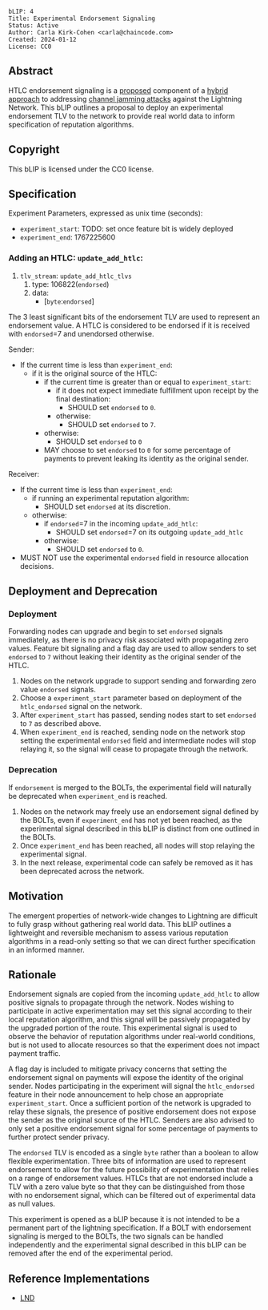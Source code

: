 ```
bLIP: 4
Title: Experimental Endorsement Signaling
Status: Active
Author: Carla Kirk-Cohen <carla@chaincode.com>
Created: 2024-01-12
License: CC0
```

## Abstract

HTLC endorsement signaling is a [proposed](https://github.com/lightning/bolts/pull/1071) 
component of a [hybrid approach](https://research.chaincode.com/2022/11/15/unjamming-lightning) 
to addressing [channel jamming attacks](https://bitcoinops.org/en/topics/channel-jamming-attacks) 
against the Lightning Network. This bLIP outlines a proposal to deploy an 
experimental endorsement TLV to the network to provide real world data to 
inform specification of reputation algorithms.

## Copyright

This bLIP is licensed under the CC0 license.

## Specification

Experiment Parameters, expressed as unix time (seconds):
* `experiment_start`: TODO: set once feature bit is widely deployed
* `experiment_end`: 1767225600

### Adding an HTLC: `update_add_htlc`:

1. `tlv_stream`: `update_add_htlc_tlvs`
    1. type: 106822(`endorsed`)
    2. data:
        * [`byte`:`endorsed`]

The 3 least significant bits of the endorsement TLV are used to represent an
endorsement value. A HTLC is considered to be endorsed if it is received
with `endorsed`=7 and unendorsed otherwise.

Sender:
* If the current time is less than `experiment_end`:
  * if it is the original source of the HTLC:
    * if the current time is greater than or equal to `experiment_start`:
      * if it does not expect immediate fulfillment upon receipt by the 
        final destination: 
        * SHOULD set `endorsed` to `0`.
      * otherwise:  
        * SHOULD set `endorsed` to `7`.
    * otherwise:
      * SHOULD set `endorsed` to `0`
    * MAY choose to set `endorsed` to `0` for some percentage of payments to 
      prevent leaking its identity as the original sender.

Receiver:
* If the current time is less than `experiment_end`:
  * if running an experimental reputation algorithm:
    * SHOULD set `endorsed` at its discretion.
  * otherwise: 
    * if `endorsed`=7 in the incoming `update_add_htlc`:
        * SHOULD set `endorsed`=7 on its outgoing `update_add_htlc`
    * otherwise: 
      * SHOULD set `endorsed` to `0`.
* MUST NOT use the experimental `endorsed` field in resource allocation 
  decisions.

## Deployment and Deprecation

### Deployment 

Forwarding nodes can upgrade and begin to set `endorsed` signals immediately, 
as there is no privacy risk associated with propagating zero values. Feature 
bit signaling and a flag day are used to allow senders to set `endorsed` to `7`
without leaking their identity as the original sender of the HTLC.

1. Nodes on the network upgrade to support sending and forwarding zero value 
  `endorsed` signals.
2. Choose a `experiment_start` parameter based on deployment of the 
  `htlc_endorsed` signal on the network.
3. After `experiment_start` has passed, sending nodes start to set `endorsed` 
   to `7` as described above.
4. When `experiment_end` is reached, sending node on the network stop setting 
   the experimental `endorsed` field and intermediate nodes will stop 
   relaying it, so the signal will cease to propagate through the network.

### Deprecation

If `endorsement` is merged to the BOLTs, the experimental field will naturally 
be deprecated when `experiment_end` is reached. 

1. Nodes on the network may freely use an endorsement signal defined by the 
   BOLTs, even if `experiment_end` has not yet been reached, as the experimental 
   signal described in this bLIP is distinct from one outlined in the BOLTs.
2. Once `experiment_end` has been reached, all nodes will stop relaying the 
   experimental signal.
3. In the next release, experimental code can safely be removed as it has been 
   deprecated across the network.

## Motivation

The emergent properties of network-wide changes to Lightning are difficult to 
fully grasp without gathering real world data. This bLIP outlines a lightweight
and reversible mechanism to assess various reputation algorithms in a read-only
setting so that we can direct further specification in an informed manner.

## Rationale

Endorsement signals are copied from the incoming `update_add_htlc` to allow 
positive signals to propagate through the network. Nodes wishing to participate
in active experimentation may set this signal according to their local 
reputation algorithm, and this signal will be passively propagated by the 
upgraded portion of the route. This experimental signal is used to observe 
the behavior of reputation algorithms under real-world conditions, but is not 
used to allocate resources so that the experiment does not impact payment 
traffic.

A flag day is included to mitigate privacy concerns that setting the 
endorsement signal on payments will expose the identity of the original sender.
Nodes participating in the experiment will signal the `htlc_endorsed` feature 
in their node announcement to help chose an appropriate `experiment_start`. 
Once a sufficient portion of the network is upgraded to relay these signals, the 
presence of positive endorsement does not expose the sender as the original 
source of the HTLC. Senders are also advised to only set a positive endorsement
signal for some percentage of payments to further protect sender privacy.

The `endorsed` TLV is encoded as a single `byte` rather than a boolean to allow
flexible experimentation. Three bits of information are used to represent 
endorsement to allow for the future possibility of experimentation that relies 
on a range of endorsement values. HTLCs that are not endorsed include a TLV 
with a zero value byte so that they can be distinguished from those with no 
endorsement signal, which can be filtered out of experimental data as null 
values.

This experiment is opened as a bLIP because it is not intended to be a 
permanent part of the lightning specification. If a BOLT with endorsement 
signaling is merged to the BOLTs, the two signals can be handled independently 
and the experimental signal described in this bLIP can be removed after the 
end of the experimental period.

## Reference Implementations

* [LND](https://github.com/lightningnetwork/lnd/pull/8390)
